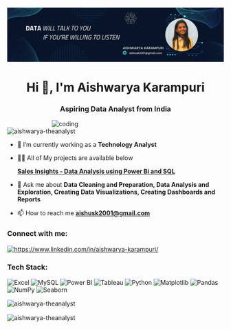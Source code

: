 ![logo](https://github.com/Aishwarya-TheAnalyst/Aishwarya-TheAnalyst/blob/main/Aishwarya%20KArampuri%20(1).png)
<h1 align="center">Hi 👋, I'm Aishwarya Karampuri</h1>
<h3 align="center">Aspiring Data Analyst from India</h3>


<img align="right" alt="coding" width="400" src="https://media.tenor.com/S59bPkT0pqcAAAAC/programming.gif">

<p align="left"> <img src="https://komarev.com/ghpvc/?username=aishwarya-theanalyst&label=Profile%20views&color=0e75b6&style=flat" alt="aishwarya-theanalyst" /> </p>

- 🔭 I’m currently working as a **Technology Analyst** 

- 👨‍💻 All of My projects are available below

  [**Sales Insights - Data Analysis using Power Bi and SQL**](https://github.com/Aishwarya-TheAnalyst/Sales-Insights-Data-Analysis-using-PowerBI-and-SQL)

- 💬 Ask me about **Data Cleaning and Preparation, Data Analysis and Exploration, Creating Data Visualizations, Creating Dashboards and Reports**

- 📫 How to reach me **aishusk2001@gmail.com**

<h3 align="left">Connect with me:</h3>
<p align="left">
<a href="https://linkedin.com/in/https://www.linkedin.com/in/aishwarya-karampuri/" target="blank"><img align="center" src="https://raw.githubusercontent.com/rahuldkjain/github-profile-readme-generator/master/src/images/icons/Social/linked-in-alt.svg" alt="https://www.linkedin.com/in/aishwarya-karampuri/" height="30" width="40" /></a>
</p>

### Tech Stack:

![Excel](https://img.shields.io/badge/Excel-217346?style=for-the-badge&logo=microsoft-excel&logoColor=white&labelColor=217346)
![MySQL](https://img.shields.io/badge/MySQL-4479A1?style=for-the-badge&logo=mysql&logoColor=white&labelColor=4479A1)
![Power BI](https://img.shields.io/badge/Power%20BI-F2C811?style=for-the-badge&logo=power-bi&logoColor=white&labelColor=F2C811)
![Tableau](https://img.shields.io/badge/Tableau-E97627?style=for-the-badge&logo=tableau&logoColor=white&labelColor=E97627)
![Python](https://img.shields.io/badge/Python-3776AB?style=for-the-badge&logo=python&logoColor=white&labelColor=3776AB)
![Matplotlib](https://img.shields.io/badge/Matplotlib-3776AB?style=for-the-badge&logo=matplotlib&logoColor=white&labelColor=3776AB)
![Pandas](https://img.shields.io/badge/Pandas-150458?style=for-the-badge&logo=pandas&logoColor=white&labelColor=150458)
![NumPy](https://img.shields.io/badge/NumPy-013243?style=for-the-badge&logo=numpy&logoColor=white&labelColor=013243)
![Seaborn](https://img.shields.io/badge/Seaborn-3776AB?style=for-the-badge&logo=seaborn&logoColor=white&labelColor=3776AB)


<p><img align="center" src="https://github-readme-stats.vercel.app/api/top-langs?username=aishwarya-theanalyst&show_icons=true&locale=en&layout=compact" alt="aishwarya-theanalyst" /></p>

<p><img align="center" src="https://github-readme-streak-stats.herokuapp.com/?user=aishwarya-theanalyst&" alt="aishwarya-theanalyst" /></p>
